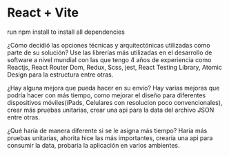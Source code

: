 # React + Vite

run npm install to install all dependencies

¿Cómo decidió las opciones técnicas y arquitectónicas utilizadas como parte de su solución?
Use las librerías más utilizadas en el desarrollo de software a nivel mundial con las que tengo 4 años de experiencia como Reactjs, React Router Dom, Redux, Scss, jest, React Testing Library, Atomic Design para la estructura entre otras.

¿Hay alguna mejora que pueda hacer en su envío?
Hay varias mejoras que podría hacer con más tiempo, como mejorar el diseño para diferentes dispositivos móviles(iPads, Celulares con resolucion poco convencionales), crear más pruebas unitarias, crear una api para la data del archivo JSON entre otras.

¿Qué haría de manera diferente si se le asigna más tiempo?
Haría más pruebas unitarias, ahorita hice las más importantes, crearía una api para consumir la data, probaría la aplicación en varios ambientes.
